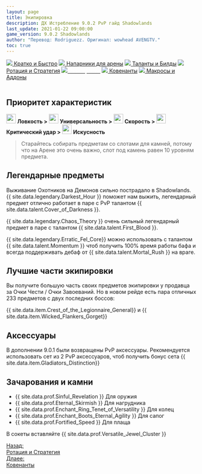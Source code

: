```yaml
---
layout: page
title: Экипировка 
description: ДХ Истребление 9.0.2 PvP гайд Shadowlands
last_update: 2021-01-22 09:00:00
game_version: 9.0.2 Shadowlands
author: "Перевод: Rodriguezz. Оригинал: wowhead AVENGTV."
toc: true
---
```


<div id="smooth-nav-outer">
<a href="{{ site.url }}/guide/pvp/havoc/quick_faq.html"><img src="https://wow.zamimg.com/images/wow/icons/medium/wow_token01.jpg"> Кратко и Быстро</a>
<a href="{{ site.url }}/guide/pvp/havoc/srong-compositions.html"><img src="https://wow.zamimg.com/images/wow/icons/medium/inv_misc_spyglass_02.jpg"> Напарники для арены</a>
<a href="{{ site.url }}/guide/pvp/havoc/talent.html"><img src="https://wow.zamimg.com/images/wow/icons/medium/spell_lifegivingseed.jpg"> Таланты и Билды</a>
<a href="{{ site.url }}/guide/pvp/havoc/rotations-abilities.html"><img src="https://wow.zamimg.com/images/wow/icons/medium/ability_marksmanship.jpg"> Ротация и Стратегия</a>
<a href="{{ site.url }}/guide/pvp/havoc/gear.html"><img src="https://wow.zamimg.com/images/wow/icons/medium/wow_token01.jpg"><span style="color: white;"> Экипировка</span></a>
<a href="{{ site.url }}/guide/pvp/havoc/covenants.html"><img src="https://wow.zamimg.com/images/wow/icons/medium/inv_inscription_80_warscroll_intellect.jpg"> Ковенанты</a>
<a href="{{ site.url }}/guide/pvp/havoc/macros-addons.html"><img src="https://wow.zamimg.com/images/wow/icons/medium/inv_eng_gearspringparts.jpg"> Макросы и Аддоны</a>
</div>
<br>

## Приоритет характеристик

<img src="{{ site.url }}/assets/img/guide/havoc/agil.png" width="25" height="25"> **Ловкость >** 
<img src="{{ site.url }}/assets/img/guide/havoc/vers.png" width="25" height="25"> **Универсальность >**
<img src="{{ site.url }}/assets/img/guide/havoc/speed.png" width="25" height="25"> **Скорость >** 
<img src="{{ site.url }}/assets/img/guide/havoc/crit.png" width="25" height="25">  **Критический удар >** 
<img src="{{ site.url }}/assets/img/guide/havoc/mastry.png" width="25" height="25"> **Искусность** 

> Старайтесь собирать предметам со слотами для камней, потому что на Арене это очень важно, слот под камень равен 10 уровням предмета.

## Легендарные предметы

Выживание Охотников на Демонов сильно пострадало в Shadowlands. {{ site.data.legendary.Darkest_Hour }} поможет нам выжить, легендарный предмет отлично работает в паре с PvP талантом {{ site.data.talent.Cover_of_Darkness }}.

{{ site.data.legendary.Chaos_Theory }} очень сильный легендарный предмет в паре с талантом {{ site.data.talent.First_Blood }}.

{{ site.data.legendary.Erratic_Fel_Core}} можно использовать с талантом {{ site.data.talent.Momentum }} чтоб получить 100% время работы бафа и всегда поддерживать дебаф от {{ site.data.talent.Mortal_Rush }} на враге.

## Лучшие части экипировки 

Вы получите большую часть своих предметов экипировки у продавца за Очки Чести / Очки Завоеваний. Но в новом рейде есть пара отличных 233 предметов с двух последних боссов:

{{ site.data.item.Crest_of_the_Legionnaire_General}} и {{ site.data.item.Wicked_Flankers_Gorget}}

## Аксессуары

В дополнении 9.0.1 были возвращены PvP аксессуары. Рекомендуется использовать сет из 2 PvP аксессуаров, чтоб получить бонус сета {{ site.data.item.Gladiators_Distinction}}

## Зачарования и камни

* {{ site.data.prof.Sinful_Revelation }} Для оружия 
* {{ site.data.prof.Eternal_Skirmish }} Для нагрудника 
* {{ site.data.prof.Enchant_Ring_Tenet_of_Versatility }} Для колец 
* {{ site.data.prof.Enchant_Boots_Eternal_Agility }} Для сапог 
* {{ site.data.prof.Fortified_Speed  }} Для плаща
 
В сокеты вставляйте {{ site.data.prof.Versatile_Jewel_Cluster }}

<div class="minibox minibox-left"><a href="{{ site.url }}/guide/pvp/havoc/rotations-abilities.html">Назад:<br>Ротация и Стратегия</a></div> 
<div class="minibox"><a href="{{ site.url }}/guide/pvp/havoc/covenants.html">Длаее:<br>Ковенанты</a></div>

